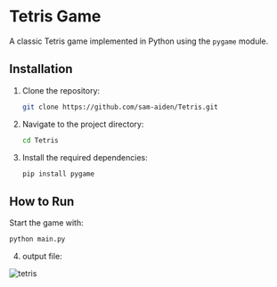 # Tetris Game

A classic Tetris game implemented in Python using the `pygame` module.

## Installation

1. Clone the repository:
    ```bash
    git clone https://github.com/sam-aiden/Tetris.git
    ```
2. Navigate to the project directory:
    ```bash
    cd Tetris
    ```
3. Install the required dependencies:
    ```bash
    pip install pygame
    ```

## How to Run

Start the game with:
```bash
python main.py
```
4. output file:

![tetris](https://github.com/user-attachments/assets/cf5aabc3-24b7-42a5-81b7-59e689bd406b)

